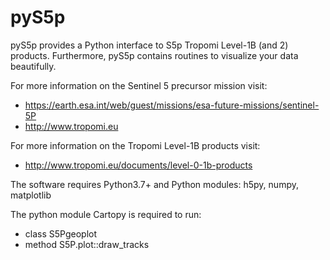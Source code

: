 pyS5p
=====

pyS5p provides a Python interface to S5p Tropomi Level-1B (and 2) products.
Furthermore, pyS5p contains routines to visualize your data beautifully.

For more information on the Sentinel 5 precursor mission visit:

 * https://earth.esa.int/web/guest/missions/esa-future-missions/sentinel-5P
 * http://www.tropomi.eu

For more information on the Tropomi Level-1B products visit:

* http://www.tropomi.eu/documents/level-0-1b-products

The software requires Python3.7+ and Python modules: h5py, numpy, matplotlib

The python module Cartopy is required to run:

 * class S5Pgeoplot
 * method S5P.plot::draw_tracks

